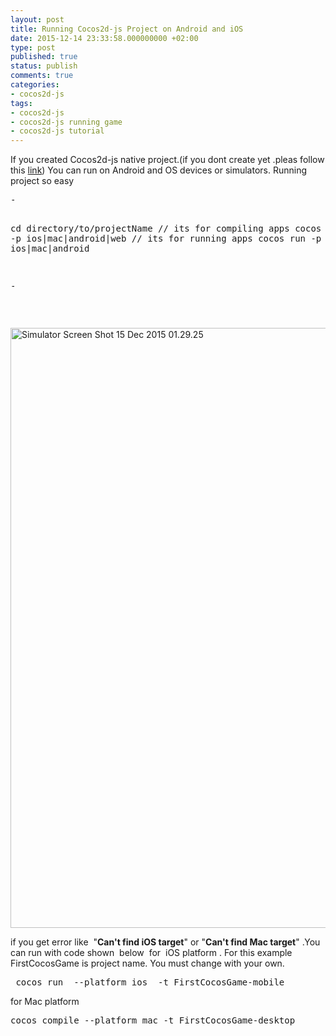 ```yaml
---
layout: post
title: Running Cocos2d-js Project on Android and iOS
date: 2015-12-14 23:33:58.000000000 +02:00
type: post
published: true
status: publish
comments: true
categories:
- cocos2d-js
tags:
- cocos2d-js
- cocos2d-js running game
- cocos2d-js tutorial
---
```

<p>If you created Cocos2d-js native project.(if you dont create yet .pleas follow this <a href="http://www.nazirdogan.com/cocos2d-js/creating-a-new-cocos2d-js-project/">link</a>) You can run on Android and OS devices or simulators. Running project so easy</p>
<pre class="theme:sublime-text lang:default decode:true">-


cd directory/to/projectName
// its for compiling apps
cocos compile -p ios|mac|android|web
// its for running apps
cocos run -p ios|mac|android


-</pre>
<p>&nbsp;</p>
<p><img class="alignnone size-full wp-image-998" src="{{ site.baseurl }}/assets/Simulator-Screen-Shot-15-Dec-2015-01.29.25.png" alt="Simulator Screen Shot 15 Dec 2015 01.29.25" width="640" height="960" /></p>
<p>if you get error like  "<strong>Can't find iOS target</strong>" or "<strong>Can't find Mac target</strong>" .You can run with code shown  below  for  iOS platform . For this example FirstCocosGame is project name. You must change with your own.</p>
<pre class="theme:sublime-text top-set:false bottom-set:false lang:default decode:true"> cocos run  --platform ios  -t FirstCocosGame-mobile</pre>
<p>for Mac platform</p>
<pre class="theme:sublime-text height-mode:1 top-set:false bottom-set:false lang:default decode:true">cocos compile --platform mac -t FirstCocosGame-desktop
</pre>
